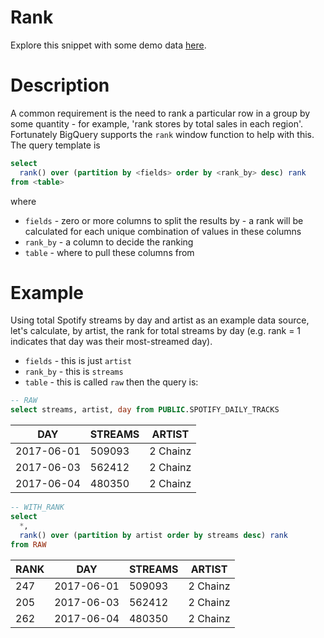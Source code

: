 # Rank
Explore this snippet with some demo data [here](https://count.co/n/9MW21RBKUus).



# Description
A common requirement is the need to rank a particular row in a group by some quantity - for example, 'rank stores by total sales in each region'. Fortunately BigQuery supports the `rank` window function to help with this.
The query template is

```sql
select
  rank() over (partition by <fields> order by <rank_by> desc) rank
from <table>
```
where
- `fields` - zero or more columns to split the results by - a rank will be calculated for each unique combination of values in these columns
- `rank_by` - a column to decide the ranking
- `table` - where to pull these columns from
# Example
Using total Spotify streams by day and artist as an example data source, let's calculate, by artist, the rank for total streams by day (e.g. rank = 1 indicates that day was their most-streamed day).
- `fields` - this is just `artist`
- `rank_by` - this is `streams`
- `table` - this is called `raw`
then the query is:

```sql
-- RAW
select streams, artist, day from PUBLIC.SPOTIFY_DAILY_TRACKS
```
|DAY | STREAMS | ARTIST|
|---|---|----|
|2017-06-01| 509093 | 2 Chainz|
|2017-06-03| 562412 | 2 Chainz|
|2017-06-04| 480350 | 2 Chainz|
```sql
-- WITH_RANK
select
  *,
  rank() over (partition by artist order by streams desc) rank
from RAW
```
|RANK|DAY | STREAMS | ARTIST|
|---|---|---|----|
|247|2017-06-01| 509093 | 2 Chainz|
|205|2017-06-03| 562412 | 2 Chainz|
|262|2017-06-04| 480350 | 2 Chainz|
